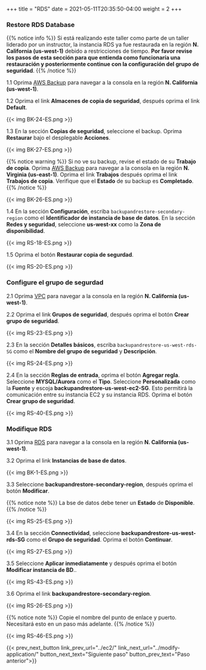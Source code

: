 +++
title = "RDS"
date =  2021-05-11T20:35:50-04:00
weight = 2
+++

### Restore RDS Database

{{% notice info %}}
Si está realizando este taller como parte de un taller liderado por un instructor, la instancia RDS ya fue restaurada en la región **N. California (us-west-1)** debido a restricciones de tiempo.  **Por favor revise los pasos de esta sección para que entienda como funcionaría una restauración y posteriormente continue con la configuración del grupo de seguridad**.
{{% /notice  %}}


1.1 Oprima [AWS Backup](https://us-west-1.console.aws.amazon.com/backup/home?region=us-west-1#/) para navegar a la consola en la región **N. California (us-west-1)**.

1.2 Oprima el link **Almacenes de copia de seguridad**, después oprima el link **Default**.

{{< img BK-24-ES.png >}}

1.3 En la sección **Copias de seguridad**, seleccione el backup. Oprima **Restaurar** bajo el desplegable **Acciones**.

{{< img BK-27-ES.png >}}

{{% notice warning %}}
Si no ve su backup, revise el estado de su **Trabajo de copia**. Oprima [AWS Backup](https://us-east-1.console.aws.amazon.com/backup/home?region=us-east-1#/) para navegar a la consola en la región **N. Virginia (us-east-1)**. Oprima el link **Trabajos** después oprima el link **Trabajos de copia**.  Verifique que el **Estado** de su backup es **Completado**.
{{% /notice %}}

{{< img BK-26-ES.png >}}

1.4 En la sección **Configuración**, escriba `backupandrestore-secondary-region` como el **Identificador de instancia de base de datos**. En la sección **Redes y seguridad**, seleccione **us-west-xx** como la **Zona de disponibilidad**.

{{< img RS-18-ES.png >}}

1.5 Oprima el botón **Restaurar copia de segurdad**.

{{< img RS-20-ES.png >}}

### Configure el grupo de segurdad

2.1 Oprima [VPC](https://us-west-1.console.aws.amazon.com/vpc/home?region=us-west-1#/) para navegar a la consola en la región **N. California (us-west-1)**.

2.2 Oprima el link **Grupos de seguridad**, después oprima el botón **Crear grupo de seguridad**.

{{< img RS-23-ES.png >}}

2.3 En la sección **Detalles básicos**, escriba `backupandrestore-us-west-rds-SG` como el **Nombre del grupo de seguridad** y **Descripción**.

{{< img RS-24-ES.png >}}

2.4 En la sección **Reglas de entrada**, oprima el botón **Agregar regla**.  Seleccione **MYSQL/Aurora** como el **Tipo**.  Seleccione **Personalizada** como la **Fuente** y escoja **backupandrestore-us-west-ec2-SG**. Esto permitirá la comunicación entre su instancia EC2 y su instancia RDS. Oprima el botón **Crear grupo de seguridad**.

{{< img RS-40-ES.png >}}

### Modifique RDS 

3.1 Oprima [RDS](https://us-west-1.console.aws.amazon.com/rds/home?region=us-west-1#/) para navegar a la consola en la región **N. California (us-west-1)**.

3.2 Oprima el link **Instancias de base de datos**.

{{< img BK-1-ES.png >}}

3.3 Seleccione **backupandrestore-secondary-region**, después oprima el botón **Modificar**.

{{% notice note %}}
La bse de datos debe tener un **Estado** de **Disponible**.
{{% /notice %}}

{{< img RS-25-ES.png >}}

3.4 En la sección **Connectividad**, seleccione **backupandrestore-us-west-rds-SG** como el **Grupo de seguridad**. Oprima el botón **Continuar**.

{{< img RS-27-ES.png >}}

3.5 Seleccione **Aplicar inmediatamente** y después oprima el botón **Modificar instancia de BD**..

{{< img RS-43-ES.png >}}

3.6 Oprima el link **backupandrestore-secondary-region**.

{{< img RS-26-ES.png >}}

{{% notice note %}}
Copie el nombre del punto de enlace y puerto. Necesitará esto en un paso más adelante.
{{% /notice %}}

{{< img RS-46-ES.png >}}

{{< prev_next_button link_prev_url="../ec2/" link_next_url="../modify-application/" button_next_text="Siguiente paso" button_prev_text="Paso anterior">}}
